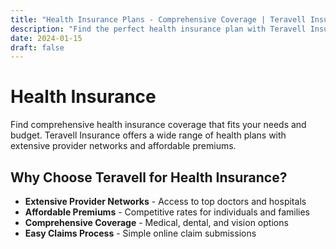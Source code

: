 ```yaml
---
title: "Health Insurance Plans - Comprehensive Coverage | Teravell Insurance"
description: "Find the perfect health insurance plan with Teravell Insurance. Extensive provider networks, affordable premiums, and comprehensive coverage options."
date: 2024-01-15
draft: false
---
```


# Health Insurance

Find comprehensive health insurance coverage that fits your needs and budget. Teravell Insurance offers a wide range of health plans with extensive provider networks and affordable premiums.

## Why Choose Teravell for Health Insurance?

- **Extensive Provider Networks** - Access to top doctors and hospitals
- **Affordable Premiums** - Competitive rates for individuals and families
- **Comprehensive Coverage** - Medical, dental, and vision options
- **Easy Claims Process** - Simple online claim submissions